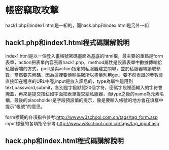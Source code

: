 帳密竊取攻擊
===============================================================
hack1.php和index1.html是一組的，而hack.php和index.html是另外一組

hack1.php和index1.html程式碼講解說明
-----------------------------------
index1.html是以一個登入畫帳號密碼畫面為基底的html檔，最主要的重點是form表單，action把表單內容丟置hack1.php，method屬性是設置表單中數據傳輸給私服器端的方式，post是與action指定的私服器建立關聯，並於私服器端讀取參數，當然要先解碼，因為這裡要傳輸帳密所以盡量別用get，要不然表單的參數會直接印在程序的URL中喔,input是放入訊息的，type為屬性這用到text,password,submit，各別是字段默認20個字符，密碼字段裡面輸入的字符會掩蓋，再來是提交按鈕如字面把表單提交給私服器，而type之後的name為元素名稱，最後的placeholder是字段預設值的提示，像是要輸入帳號的地方會在填框中提示"帳號"的意思。

form標籤的各項指令參考:http://www.w3school.com.cn/tags/tag_form.asp      
input標籤的各項指令參考:http://www.w3school.com.cn/tags/tag_input.asp

hack.php和index.html程式碼講解說明
---------------------------------
